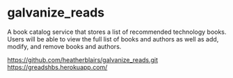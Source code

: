 # galvanize_reads

A book catalog service that stores a list of recommended technology books. Users will be able to view the full list of books and authors as well as add, modify, and remove books and authors.

https://github.com/heatherblairs/galvanize_reads.git
https://greadshbs.herokuapp.com/
